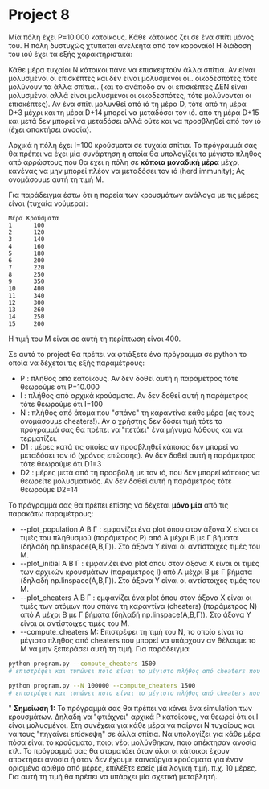 # Project 8
<!-- https://github.com/kantale/python_lessons/blob/master/assignment_5.ipynb -->

Μία πόλη έχει P=10.000 κατοίκους.
Κάθε κάτοικος ζει σε ένα σπίτι μόνος του.
H πόλη δυστυχώς χτυπάται ανελέητα από τον κοροναϊό!
Η διάδοση του ιού έχει τα εξής χαρακτηριστικά:

Κάθε μέρα τυχαίοι N κάτοικοι πάνε να επισκεφτούν άλλα σπίτια. Αν είναι μολυσμένοι οι επισκέπτες και δεν είναι μολυσμένοι οι.. οικοδεσπότες τότε μολύνουν τα άλλα σπίτια.. (και το ανάποδο αν οι επισκέπτες ΔΕΝ είναι μολυσμένοι αλλά είναι μολυσμένοι οι οικοδεσπότες, τότε μολύνονται οι επισκέπτες). Αν ένα σπίτι μολυνθεί από ιό τη μέρα D, τότε από τη μέρα D+3 μέχρι και τη μέρα D+14 μπορεί να μεταδόσει τον ιό. από τη μέρα D+15 και μετά δεν μπορεί να μεταδόσει αλλά ούτε και να προσβληθεί από τον ιό (έχει αποκτήσει ανοσία). 

Αρχικά η πόλη έχει I=100 κρούσματα σε τυχαία σπίτια. To πρόγραμμά σας θα πρέπει να έχει μία συνάρτηση η οποία θα υπολογίζει το μέγιστο πλήθος από αρρώστους που θα έχει η πόλη σε **κάποια μοναδική μέρα** μέχρι κανένας να μην μπορεί πλέον να μεταδόσει τον ιό (herd immunity); Ας ονομάσουμε αυτή τη τιμή Μ. 

Για παράδειγμα έστω ότι η πορεία των κρουσμάτων ανάλογα με τις μέρες είναι (τυχαία νούμερα):

```
Μέρα Κρούσματα
1      100
2      120
3      140 
4      160
5      180
6      200
7      220
8      250
9      350
10     400
11     340
12     300
13     260
14     250
15     200
```

Η τιμή του Μ είναι σε αυτή τη περίπτωση είναι 400.


Σε αυτό το project θα πρέπει να φτιάξετε ένα πρόγραμμα σε python το οποία να δέχεται τις εξής παραμέτρους:
* P : πλήθος από κατοίκους. Αν δεν δοθεί αυτή η παράμετρος τότε θεωρούμε ότι P=10.000
* I : πλήθος από αρχικά κρούσματα. Αν δεν δοθεί αυτή η παράμετρος τότε θεωρούμε ότι Ι=100
* Ν : πλήθος από άτομα που "σπάνε" τη καραντίνα κάθε μέρα (ας τους ονομάσουμε cheaters!). Αν ο χρήστης δεν δόσει τιμή τότε το πρόγραμμά σας θα πρέπει να "πετάει" ένα μήνυμα λάθους και να τερματίζει. 
* D1 : μέρες κατά τις οποίες αν προσβληθεί κάποιος δεν μπορεί να μεταδόσει τον ιό (χρόνος επώασης). Αν δεν δοθεί αυτή η παράμετρος τότε θεωρούμε ότι D1=3
* D2 : μέρες μετά από τη προσβολή με τον ιό, που δεν μπορεί κάποιος να θεωρείτε μολυσματικός. Αν δεν δοθεί αυτή η παράμετρος τότε θεωρούμε D2=14

Το πρόγραμμά σας θα πρέπει επίσης να δέχεται **μόνο μία** από τις παρακάτω παραμέτρους:
* --plot_population A B Γ : εμφανίζει ένα plot όπου στον άξονα X είναι οι τιμές του πληθυσμού (παράμετρος P) από Α μέχρι Β με Γ βήματα (δηλαδή np.linspace(Α,Β,Γ)). Στο άξονα Y είναι οι αντίστοιχες τιμές του Μ.
* --plot_initial Α Β Γ  : εμφανίζει ένα plot όπου στον άξονα X είναι οι τιμές των αρχικών κρουσμάτων (παράμετρος I) από Α μέχρι Β με Γ βήματα (δηλαδή np.linspace(Α,Β,Γ)). Στο άξονα Y είναι οι αντίστοιχες τιμές του Μ.
* --plot_cheaters Α Β Γ : εμφανίζει ένα plot όπου στον άξονα X είναι οι τιμές των ατόμων που σπάνε τη καραντίνα (cheaters) (παράμετρος N) από Α μέχρι Β με Γ βήματα (δηλαδή np.linspace(Α,Β,Γ)). Στο άξονα Y είναι οι αντίστοιχες τιμές του Μ.
* --compute_cheaters Μ: Επιστρέφει τη τιμή του N, το οποίο είναι το μέγιστο πλήθος από cheaters που μπορεί να υπάρχουν αν θέλουμε το M να μην ξεπεράσει αυτή τη τιμή. Για παράδειγμα:

```bash
python program.py --compute_cheaters 1500
# επιστρέφει και τυπώνει ποιο είναι το μέγιστο πλήθος από cheaters που μπορούν να υπάρχουν αν δεν θέλουμε το μέγιστο πλήθος από κρούσματα να ξεπεράσει το 1500, με τις default τιμές των υπόλοιπων παραμέτρων. 

python program.py --Ν 100000 --compute_cheaters 1500
# επιστρέφει και τυπώνει ποιο είναι το μέγιστο πλήθος από cheaters που μπορούν να υπάρχουν αν δεν θέλουμε το μέγιστο πλήθος από κρούσματα να ξεπεράσει το 1500, σε μια πόλη από 100.0000 κατοίκους και τις υπόλοιπες τιμές (I, N, D1 και D2) ίσες με τις default τιμές τους. 
```
"
**Σημείωση 1:** Το πρόγραμμά σας θα πρέπει να κάνει ένα simulation των κρουσμάτων. Δηλαδή να "φτιάχνει" αρχικά P κατοίκους, να θεωρεί ότι οι I είναι μολυσμένοι. Στη συνέχεια για κάθε μέρα να παίρνει N τυχαίους και να τους "πηγαίνει επίσκεψη" σε άλλα σπίτια. Να υπολογίζει για κάθε μέρα πόσα είναι το κρούσματα, ποιοι νέοι μολύνθηκαν, ποιο απέκτησαν ανοσία κτλ. Το πρόγραμμά σας θα σταματάει όταν όλοι οι κάτοικοι  έχουν αποκτήσει ανοσία ή όταν δεν έχουμε καινούργια κρούσματα για έναν ορισμένο αριθμό από μέρες, επιλέξτε εσείς μία λογική τιμή. π.χ. 10 μέρες. Για αυτή τη τιμή θα πρέπει να υπάρχει μία σχετική μεταβλητή. 



